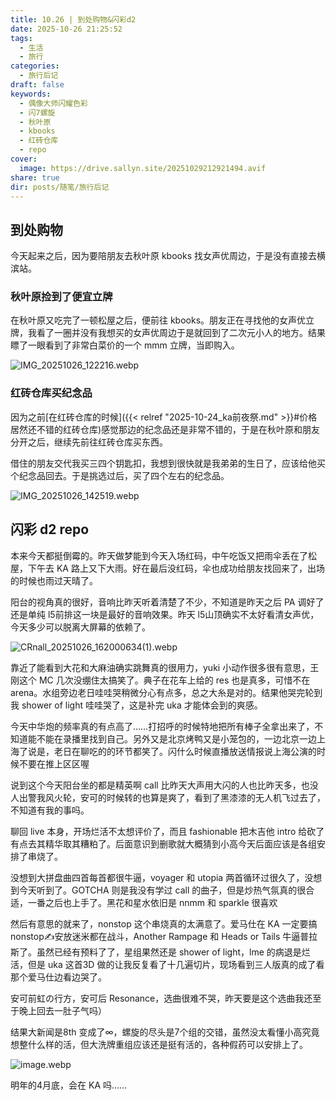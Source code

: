 ```yaml
---
title: 10.26 | 到处购物&闪彩d2
date: 2025-10-26 21:25:52
tags:
  - 生活
  - 旅行
categories:
  - 旅行后记
draft: false
keywords:
  - 偶像大师闪耀色彩
  - 闪7螺旋
  - 秋叶原
  - kbooks
  - 红砖仓库
  - repo
cover:
  image: https://drive.sallyn.site/20251029212921494.avif
share: true
dir: posts/随笔/旅行后记
---
```


## 到处购物

今天起来之后，因为要陪朋友去秋叶原 kbooks 找女声优周边，于是没有直接去横滨站。

### 秋叶原捡到了便宜立牌

在秋叶原又吃完了一顿松屋之后，便前往 kbooks。朋友正在寻找他的女声优立牌，我看了一圈并没有我想买的女声优周边于是就回到了二次元小人的地方。结果瞟了一眼看到了非常白菜价的一个 mmm 立牌，当即购入。

![IMG_20251026_122216.webp](/images/img_20251026_122216.webp)

### 红砖仓库买纪念品

因为之前[在红砖仓库的时候]({{< relref "2025-10-24_ka前夜祭.md" >}}#价格居然还不错的红砖仓库)感觉那边的纪念品还是非常不错的，于是在秋叶原和朋友分开之后，继续先前往红砖仓库买东西。

借住的朋友交代我买三四个钥匙扣，我想到很快就是我弟弟的生日了，应该给他买个纪念品回去。于是挑选过后，买了四个左右的纪念品。

![IMG_20251026_142519.webp](/images/img_20251026_142519.webp)

## 闪彩 d2 repo

本来今天都挺倒霉的。昨天做梦能到今天入场红码，中午吃饭又把雨伞丢在了松屋，下午去 KA 路上又下大雨。好在最后没红码，伞也成功给朋友找回来了，出场的时候也雨过天晴了。

阳台的视角真的很好，音响比昨天听着清楚了不少，不知道是昨天之后 PA 调好了还是单纯 l5前排这一块是最好的音响效果。昨天 l5山顶确实不太好看清女声优，今天多少可以脱离大屏幕的依赖了。

![CRnall_20251026_162000634(1).webp](crnall_20251026_162000634(1).webp)

靠近了能看到大花和大麻油确实跳舞真的很用力，yuki 小动作很多很有意思，王刚这个 MC 几次没绷住太搞笑了。典子在花车上给的 res 也是真多，可惜不在 arena。水组旁边老日哇哇哭稍微分心有点多，总之大糸是对的。结果他哭完轮到我 shower of light 哇哇哭了，这是补完 uka 才能体会到的爽感。

今天中华炮的频率真的有点高了……打招呼的时候特地把所有棒子全拿出来了，不知道能不能在录播里找到自己。另外又是北京烤鸭又是小笼包的，一边北京一边上海了说是，老日在聊吃的的环节都笑了。闪什么时候直播放送情报说上海公演的时候不要在推上区区喔

说到这个今天阳台坐的都是精英啊 call 比昨天大声用大闪的人也比昨天多，也没人出警我风火轮，安可的时候转的也算是爽了，看到了黑漆漆的无人机飞过去了，不知道有我的事吗。

聊回 live 本身，开场烂活不太想评价了，而且 fashionable 把木吉他 intro 给砍了有点去其精华取其糟粕了。后面意识到删歌就大概猜到小高今天后面应该是各组安排了串烧了。

没想到大拼盘曲四首每首都很牛逼，voyager 和 utopia 两首循环过很久了，没想到今天听到了。GOTCHA 则是我没有学过 call 的曲子，但是炒热气氛真的很合适，一番之后也上手了。黑花和星水依旧是 nnmm 和 sparkle 很喜欢

然后有意思的就来了，nonstop 这个串烧真的太满意了。爱马仕在 KA 一定要搞 nonstop✍️安放迷米都在战斗，Another Rampage 和 Heads or Tails 牛逼普拉斯了。虽然已经有预料了了，星组果然还是 shower of light，lme 的病退是烂活，但是 uka 这首3D 做的让我反复看了十几遍切片，现场看到三人版真的成了看那个爱马仕边看边哭了。

安可前虹の行方，安可后 Resonance，选曲很难不哭，昨天要是这个选曲我还至于晚上回去一肚子气吗）

结果大新闻是8th 变成了∞，螺旋的尽头是7个组的交错，虽然没太看懂小高究竟想整什么样的活，但大洗牌重组应该还是挺有活的，各种假药可以安排上了。

![image.webp](/images/image.webp)

明年的4月底，会在 KA 吗……